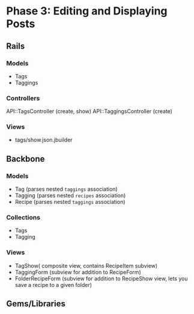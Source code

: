 # Phase 3: Editing and Displaying Posts

## Rails
### Models
  * Tags
  * Taggings

### Controllers
  API::TagsController (create, show)
  API::TaggingsController (create)

### Views
  * tags/show.json.jbuilder


## Backbone
### Models
 * Tag (parses nested `taggings` association)
 * Tagging (parses nested `recipes` association)
 * Recipe (parses nested `taggings` association)

### Collections
  * Tags
  * Tagging
### Views
  * TagShow( composite view, contains RecipeItem subview)
  * TaggingForm (subview for addition to RecipeForm)
  * FolderRecipeForm (subview for addition to RecipeShow view, lets you save a recipe to a given folder)

## Gems/Libraries
